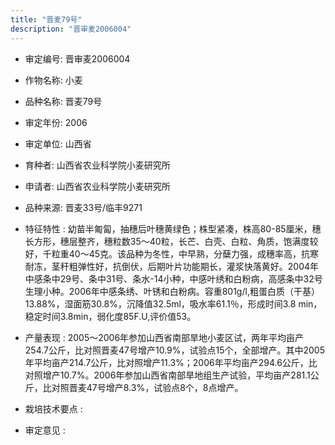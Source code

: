 ```yaml
---
title: "晋麦79号"
description: "晋审麦2006004"
---
```

* 审定编号:  晋审麦2006004

*  作物名称:  小麦

*  品种名称:  晋麦79号

*  审定年份:  2006

*  审定单位:  山西省

* 育种者:   山西省农业科学院小麦研究所

*  申请者:   山西省农业科学院小麦研究所

*  品种来源:   晋麦33号/临丰9271

*  特征特性 : 
 幼苗半匍匐，抽穗后叶穗黄绿色；株型紧凑，株高80-85厘米，穗长方形，穗层整齐，穗粒数35～40粒，长芒、白壳、白粒、角质，饱满度较好，千粒重40～45克。该品种为冬性，中早熟，分蘖力强，成穗率高，抗寒耐冻，茎秆粗弹性好，抗倒伏，后期叶片功能期长，灌浆快落黄好。2004年中感条中29号、条中31号、条水-14小种，中感叶绣和白粉病，高感条中32号生理小种。2006年中感条绣、叶锈和白粉病。容重801g/l,粗蛋白质（干基）13.88%，湿面筋30.8%，沉降值32.5ml，吸水率61.1％，形成时间3.8 min，稳定时间3.8min，弱化度85F.U,评价值53。
 
*  产量表现 : 
 2005～2006年参加山西省南部旱地小麦区试，两年平均亩产254.7公斤，比对照晋麦47号增产10.9%，试验点15个，全部增产。其中2005年平均亩产214.7公斤，比对照增产11.3%；2006年平均亩产294.6公斤，比对照增产10.7%。2006年参加山西省南部旱地组生产试验，平均亩产281.1公斤，比对照晋麦47号增产8.3%，试验点8个，8点增产。

*  栽培技术要点 : 


*  审定意见 : 

